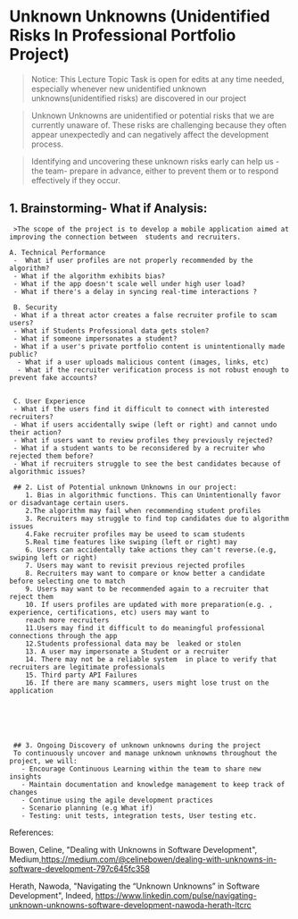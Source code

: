 # Unknown Unknowns (Unidentified Risks In Professional Portfolio Project)

> Notice: This Lecture Topic Task is open for edits at any time needed, especially whenever new unidentified unknown unknowns(unidentified risks) are discovered in our project

> Unknown Unknowns are  unidentified or potential risks that we are currently unaware of. These risks are challenging because they often appear unexpectedly and can negatively affect
>the development process.

>Identifying and  uncovering  these unknown risks early  can help us -the team-  prepare in advance, either to prevent them or to respond effectively if they occur.


  ## 1. Brainstorming- What if Analysis:
     >The scope of the project is to develop a mobile application aimed at improving the connection between  students and recruiters.

    A. Technical Performance
     -  What if user profiles are not properly recommended by the algorithm?
     - What if the algorithm exhibits bias?
     - What if the app doesn't scale well under high user load?
     - What if there's a delay in syncing real-time interactions ?

     B. Security
     - What if a threat actor creates a false recruiter profile to scam users?
     - What if Students Professional data gets stolen?
     - What if someone impersonates a student?
     - What if a user's private portfolio content is unintentionally made public?
      - What if a user uploads malicious content (images, links, etc)
      - What if the recruiter verification process is not robust enough to prevent fake accounts?


     C. User Experience
     - What if the users find it difficult to connect with interested recruiters?
     - What if users accidentally swipe (left or right) and cannot undo their action?
     - What if users want to review profiles they previously rejected?
     - What if a student wants to be reconsidered by a recruiter who rejected them before?
     - What if recruiters struggle to see the best candidates because of algorithmic issues?
    
     ## 2. List of Potential unknown Unknowns in our project:
        1. Bias in algorithmic functions. This can Unintentionally favor or disadvantage certain users.
        2.The algorithm may fail when recommending student profiles
        3. Recruiters may struggle to find top candidates due to algorithm issues
        4.Fake recruiter profiles may be useed to scam students
        5.Real time features like swiping (left or right) may 
        6. Users can accidentally take actions they can't reverse.(e.g, swiping left or right) 
        7. Users may want to revisit previous rejected profiles
        8. Recruiters may want to compare or know better a candidate before selecting one to match
        9. Users may want to be recommended again to a recruiter that reject them
        10. If users profiles are updated with more preparation(e.g. , experience, certifications, etc) users may want to 
        reach more recruiters
        11.Users may find it difficult to do meaningful professional connections through the app
        12.Students professional data may be  leaked or stolen
        13. A user may impersonate a Student or a recruiter
        14. There may not be a reliable system  in place to verify that recruiters are legitimate professionals
        15. Third party API Failures
        16. If there are many scammers, users might lose trust on the application
        
        
        



     ## 3. Ongoing Discovery of unknown unknowns during the project
     To continuously uncover and manage unknown unknowns throughout the project, we will: 
       - Encourage Continuous Learning within the team to share new insights
       - Maintain documentation and knowledge management to keep track of changes
       - Continue using the agile development practices 
       - Scenario planning (e.g What if)
       - Testing: unit tests, integration tests, User testing etc.

   



References:

Bowen, Celine, "Dealing with Unknowns in Software Development", Medium,https://medium.com/@celinebowen/dealing-with-unknowns-in-software-development-797c645fc358


Herath, Nawoda, "Navigating the “Unknown Unknowns” in Software Development", Indeed, 
https://www.linkedin.com/pulse/navigating-unknown-unknowns-software-development-nawoda-herath-ltcrc



